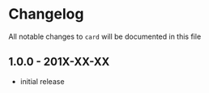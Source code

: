 # Changelog

All notable changes to `card` will be documented in this file

## 1.0.0 - 201X-XX-XX

- initial release

